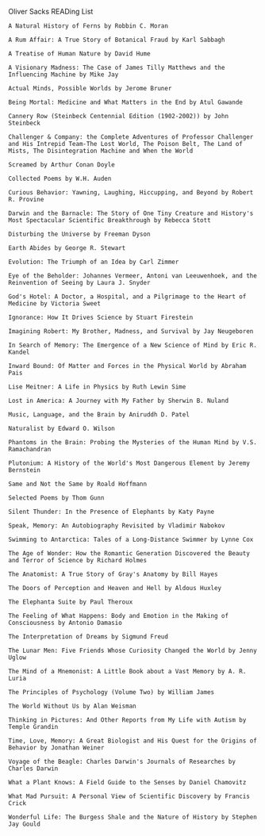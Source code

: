 Oliver Sacks READing List   


    A Natural History of Ferns by Robbin C. Moran

    A Rum Affair: A True Story of Botanical Fraud by Karl Sabbagh

    A Treatise of Human Nature by David Hume

    A Visionary Madness: The Case of James Tilly Matthews and the Influencing Machine by Mike Jay

    Actual Minds, Possible Worlds by Jerome Bruner

    Being Mortal: Medicine and What Matters in the End by Atul Gawande

    Cannery Row (Steinbeck Centennial Edition (1902-2002)) by John Steinbeck

    Challenger & Company: the Complete Adventures of Professor Challenger and His Intrepid Team-The Lost World, The Poison Belt, The Land of Mists, The Disintegration Machine and When the World

    Screamed by Arthur Conan Doyle

    Collected Poems by W.H. Auden

    Curious Behavior: Yawning, Laughing, Hiccupping, and Beyond by Robert R. Provine

    Darwin and the Barnacle: The Story of One Tiny Creature and History's Most Spectacular Scientific Breakthrough by Rebecca Stott

    Disturbing the Universe by Freeman Dyson

    Earth Abides by George R. Stewart

    Evolution: The Triumph of an Idea by Carl Zimmer

    Eye of the Beholder: Johannes Vermeer, Antoni van Leeuwenhoek, and the Reinvention of Seeing by Laura J. Snyder

    God's Hotel: A Doctor, a Hospital, and a Pilgrimage to the Heart of Medicine by Victoria Sweet

    Ignorance: How It Drives Science by Stuart Firestein

    Imagining Robert: My Brother, Madness, and Survival by Jay Neugeboren

    In Search of Memory: The Emergence of a New Science of Mind by Eric R. Kandel

    Inward Bound: Of Matter and Forces in the Physical World by Abraham Pais

    Lise Meitner: A Life in Physics by Ruth Lewin Sime

    Lost in America: A Journey with My Father by Sherwin B. Nuland

    Music, Language, and the Brain by Aniruddh D. Patel

    Naturalist by Edward O. Wilson

    Phantoms in the Brain: Probing the Mysteries of the Human Mind by V.S. Ramachandran

    Plutonium: A History of the World's Most Dangerous Element by Jeremy Bernstein

    Same and Not the Same by Roald Hoffmann

    Selected Poems by Thom Gunn

    Silent Thunder: In the Presence of Elephants by Katy Payne

    Speak, Memory: An Autobiography Revisited by Vladimir Nabokov

    Swimming to Antarctica: Tales of a Long-Distance Swimmer by Lynne Cox

    The Age of Wonder: How the Romantic Generation Discovered the Beauty and Terror of Science by Richard Holmes

    The Anatomist: A True Story of Gray's Anatomy by Bill Hayes

    The Doors of Perception and Heaven and Hell by Aldous Huxley

    The Elephanta Suite by Paul Theroux

    The Feeling of What Happens: Body and Emotion in the Making of Consciousness by Antonio Damasio

    The Interpretation of Dreams by Sigmund Freud

    The Lunar Men: Five Friends Whose Curiosity Changed the World by Jenny Uglow

    The Mind of a Mnemonist: A Little Book about a Vast Memory by A. R. Luria

    The Principles of Psychology (Volume Two) by William James

    The World Without Us by Alan Weisman

    Thinking in Pictures: And Other Reports from My Life with Autism by Temple Grandin

    Time, Love, Memory: A Great Biologist and His Quest for the Origins of Behavior by Jonathan Weiner

    Voyage of the Beagle: Charles Darwin's Journals of Researches by Charles Darwin

    What a Plant Knows: A Field Guide to the Senses by Daniel Chamovitz

    What Mad Pursuit: A Personal View of Scientific Discovery by Francis Crick

    Wonderful Life: The Burgess Shale and the Nature of History by Stephen Jay Gould
